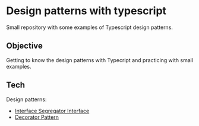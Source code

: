 # Design patterns with typescript
Small repository with some examples of Typescript design patterns.
## Objective
Getting to know the design patterns with Typecript and practicing with small examples.

## Tech

Design patterns:
- [Interface Segregator Interface](https://github.com/Nahuelluca20/design-patterns-typescript/tree/main/InterfaceSegregationPrinciple)
- [Decorator Pattern](https://github.com/Nahuelluca20/design-patterns-typescript/tree/main/DecoratorPattern)